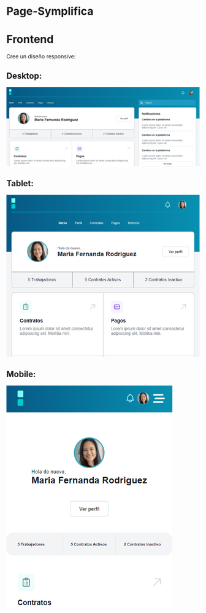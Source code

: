 # Page-Symplifica
# Frontend

<p>Cree un diseño responsive:</p>

<h2>Desktop:</h2>
<img src="https://github.com/santicl/page-symplifica/blob/master/assets/img/desktop%20(1).png"/>
<h2>Tablet:</h2>
<img src="https://github.com/santicl/page-symplifica/blob/master/assets/img/tablet.png"/>
<h2>Mobile:</h2>
<img src="https://github.com/santicl/page-symplifica/blob/master/assets/img/mobile.png"/>
